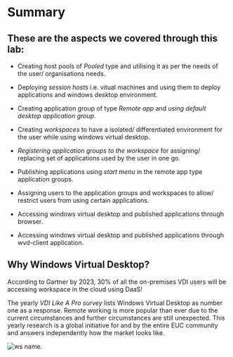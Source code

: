 # **Summary**


## **These are the aspects we covered through this lab:**

- Creating host pools of *Pooled* type and utilising it as per the needs of the user/ organisations needs.

- Deploying *session hosts* i.e. vitual machines and using them to deploy applications and windows desktop environment.

- Creating application group of type *Remote app* and *using default desktop application group*.

- Creating *workspaces* to have a isolated/ differentiated environment for the user while using windows virtual desktop. 

- *Registering application groups to the workspace* for assigning/ replacing set of applications used by the user in one go.

- Publishing applications using *start menu* in the remote app type application groups.

- Assigning users to the application groups and workspaces to allow/ restrict users from using certain applications.

- Accessing windows virtual desktop and published applications through browser.

- Accessing windows virtual desktop and published applications through wvd-client application.



## **Why Windows Virtual Desktop?**

According to Gartner by 2023, 30% of all the on-premises VDI users will be accessing workspace in the cloud using DaaS!

The yearly *VDI Like A Pro survey* lists Windows Virtual Desktop as number one as a response. Remote working is more popular than ever due to the current circumstances and further circumstances are still unexpected. This yearly research is a global initiative for and by the entire EUC community and answers independently how the market looks like.

![ws name.](media/w18.png)
